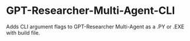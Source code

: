 # GPT-Researcher-Multi-Agent-CLI
Adds CLI argument flags to GPT-Researcher Multi-Agent as a .PY or .EXE with build file.
